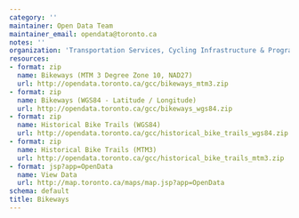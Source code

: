 ```yaml
---
category: ''
maintainer: Open Data Team
maintainer_email: opendata@toronto.ca
notes: ''
organization: 'Transportation Services, Cycling Infrastructure & Programs '
resources:
- format: zip
  name: Bikeways (MTM 3 Degree Zone 10, NAD27)
  url: http://opendata.toronto.ca/gcc/bikeways_mtm3.zip
- format: zip
  name: Bikeways (WGS84 - Latitude / Longitude)
  url: http://opendata.toronto.ca/gcc/bikeways_wgs84.zip
- format: zip
  name: Historical Bike Trails (WGS84)
  url: http://opendata.toronto.ca/gcc/historical_bike_trails_wgs84.zip
- format: zip
  name: Historical Bike Trails (MTM3)
  url: http://opendata.toronto.ca/gcc/historical_bike_trails_mtm3.zip
- format: jsp?app=OpenData
  name: View Data
  url: http://map.toronto.ca/maps/map.jsp?app=OpenData
schema: default
title: Bikeways
---
```

